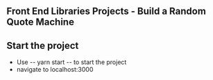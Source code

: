 ## Front End Libraries Projects - Build a Random Quote Machine

## Start the project

* Use -- yarn start -- to start the project
* navigate to localhost:3000
